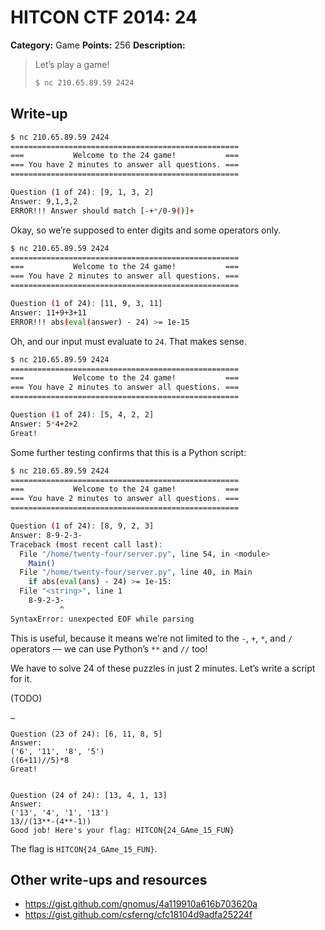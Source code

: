 # HITCON CTF 2014: 24

**Category:** Game
**Points:** 256
**Description:**

> Let’s play a game!
>
> ```bash
> $ nc 210.65.89.59 2424
> ```

## Write-up

```bash
$ nc 210.65.89.59 2424
===================================================
===           Welcome to the 24 game!           ===
=== You have 2 minutes to answer all questions. ===
===================================================

Question (1 of 24): [9, 1, 3, 2]
Answer: 9,1,3,2
ERROR!!! Answer should match [-+*/0-9()]+
```

Okay, so we’re supposed to enter digits and some operators only.

```bash
$ nc 210.65.89.59 2424
===================================================
===           Welcome to the 24 game!           ===
=== You have 2 minutes to answer all questions. ===
===================================================

Question (1 of 24): [11, 9, 3, 11]
Answer: 11+9+3+11
ERROR!!! abs(eval(answer) - 24) >= 1e-15
```

Oh, and our input must evaluate to `24`. That makes sense.

```bash
$ nc 210.65.89.59 2424
===================================================
===           Welcome to the 24 game!           ===
=== You have 2 minutes to answer all questions. ===
===================================================

Question (1 of 24): [5, 4, 2, 2]
Answer: 5*4+2+2
Great!
```

Some further testing confirms that this is a Python script:

```bash
$ nc 210.65.89.59 2424
===================================================
===           Welcome to the 24 game!           ===
=== You have 2 minutes to answer all questions. ===
===================================================

Question (1 of 24): [8, 9, 2, 3]
Answer: 8-9-2-3-
Traceback (most recent call last):
  File "/home/twenty-four/server.py", line 54, in <module>
    Main()
  File "/home/twenty-four/server.py", line 40, in Main
    if abs(eval(ans) - 24) >= 1e-15:
  File "<string>", line 1
    8-9-2-3-
           ^
SyntaxError: unexpected EOF while parsing
```

This is useful, because it means we’re not limited to the `-`, `+`, `*`, and `/` operators — we can use Python’s `**` and `//` too!

We have to solve 24 of these puzzles in just 2 minutes. Let’s write a script for it.

(TODO)

```
…

Question (23 of 24): [6, 11, 8, 5]
Answer:
('6', '11', '8', '5')
((6+11)//5)*8
Great!


Question (24 of 24): [13, 4, 1, 13]
Answer:
('13', '4', '1', '13')
13//(13**-(4**-1))
Good job! Here's your flag: HITCON{24_GAme_15_FUN}
```

The flag is `HITCON{24_GAme_15_FUN}`.

## Other write-ups and resources

* <https://gist.github.com/gnomus/4a119910a616b703620a>
* <https://gist.github.com/csferng/cfc18104d9adfa25224f>
